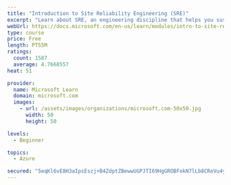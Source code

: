 ```yaml
---
title: "Introduction to Site Reliability Engineering (SRE)"
excerpt: "Learn about SRE, an engineering discipline that helps you sustainably achieve the appropriate level of reliability in your systems, services, and products."
webUrl: https://docs.microsoft.com/en-us/learn/modules/intro-to-site-reliability-engineering/
type: course
price: Free
length: PT55M
ratings:
  count: 1587
  average: 4.7668557
heat: 51

provider:
  name: Microsoft Learn
  domain: microsoft.com
  images:
    - url: /assets/images/organizations/microsoft.com-50x50.jpg
      width: 50
      height: 50

levels:
  - Beginner

topics:
  - Azure

secured: "5eqKl6vE8H3aIpsEszj+B4ZdptZBewwUGPJTI69HgGROBFokN7lLb8CReVu4ywTEh2e6y6sNR4UK9xw+X8vTnpUsXtRx8pMoUA55R7zuw5mYum8KfXD88R8nkpMEBsQ3J6J/iD3vBLDzD7KEMVXw9T5zms+jHVJPRgQo3AM2BJv/85w80Q9tQJyfEjzgjdlS2uCJTP7aeZ/JaUOy+Y3cqNJlphMFD2yBe1Tbqz1kiiyWLHciom+Q0RvRP+yMJA1KSsrbROhjLCBLVAL3KRYSaOVTYW/kVRmDU8ra16X+hwsnw5skk+hRIwGzUncmaIcRIgkLjSQVHXsKmAtz07rmRi1ZdR+bY6luCHCAZWFvoNZDBNfmYvqL2FPE8gANg1HgT/rN4HuURvee8q8v1IX+hrdS+9PcBm+MfACqMpvUB24=;nyN0TclmD0BUsa7nTGwizw=="
---
```



